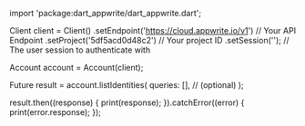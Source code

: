 import 'package:dart_appwrite/dart_appwrite.dart';

Client client = Client()
  .setEndpoint('https://cloud.appwrite.io/v1') // Your API Endpoint
  .setProject('5df5acd0d48c2') // Your project ID
  .setSession(''); // The user session to authenticate with

Account account = Account(client);

Future result = account.listIdentities(
  queries: [], // (optional)
);

result.then((response) {
  print(response);
}).catchError((error) {
  print(error.response);
});
